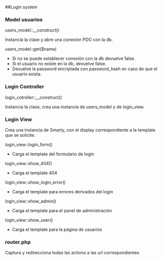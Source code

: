 ##Login system

### Model usuarios

users_model::__construct()

Instancia la clase y abre una conexión PDO con la db.

users_model::get($name)

- Si no se puede establecer conexiòn con la db devuelve false.
- Si el usuario no existe en la db, devuelve false.
- Devuelve la password encriptada con password_hash en caso de que el usuario exista.

### Login Controller

login_cotroller::__construct()

Instancia la clase, crea una instancia de users_model y de login_view.


### Login View

Crea una instancia de Smarty, con el display correspondiente a la template que se solicite.

login_view::login_form()
- Carga el template del formulario de login

login_view::show_404()
- Carga el template 404

login_view::show_login_error()
- Carga el template para errores derivados del login

login_view::show_admin()
- Carga el template para el panel de administración

login_view::show_user()
- Carga el template para la página de usuarios


### router.php

Captura y redirecciona todas las actions a las url correspondientes